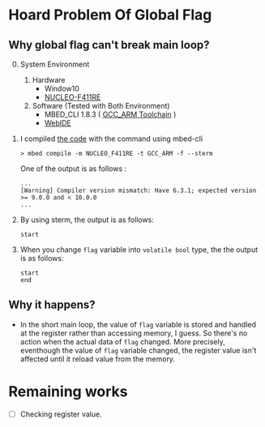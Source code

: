 # Hoard Problem Of Global Flag
## Why global flag can't break main loop?

0. System Environment
   1. Hardware
      * Window10
      * [NUCLEO-F411RE](https://os.mbed.com/platforms/ST-Nucleo-F411RE/)
   2. Software (Tested with Both Environment)
      * MBED_CLI 1.8.3 ( [GCC_ARM Toolchain](https://developer.arm.com/tools-and-software/open-source-software/developer-tools/gnu-toolchain/gnu-rm/downloads) )
      * [WebIDE](https://ide.mbed.com)

1. I compiled [the code](../1_GCCARMCompilerIssue/1_GCCARMCompilerIssue.cpp) with the command using mbed-cli

    ``` > mbed compile -m NUCLEO_F411RE -t GCC_ARM -f --sterm ```
    
    One of the output is as follows :

    ```
    ...
    [Warning] Compiler version mismatch: Have 6.3.1; expected version >= 9.0.0 and < 10.0.0
    ...
    ```

2. By using sterm, the output is as follows:

   ```
   start
   ```

3. When you change `flag` variable into `volatile bool` type, the the output is as follows:
   ```
   start
   end
   ```
## Why it happens?
* In the short main loop, the value of `flag` variable is stored and handled at the register rather than accessing memory, I guess. So there's no action when the actual data of `flag` changed. More precisely, eventhough the value of `flag` variable changed, the register value isn't affected until it reload value from the memory. 
 

# Remaining works
   - [ ]  Checking register value.